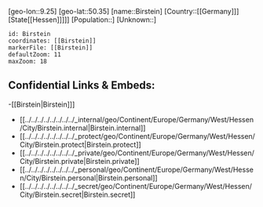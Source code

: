 ﻿---
location: [50.35,9.25]
mapzoom: [7,12] 
mapmarker: city 
type: City
tags:
- geo/City


SpocWebEntityId: 29196
isDeleted: false
confidential: public

---
[geo-lon::9.25]
[geo-lat::50.35]
[name::Birstein]
[Country::[[Germany]]]
[State[[Hessen]]]]]
[Population::]
[Unknown::]


```leaflet
id: Birstein
coordinates: [[Birstein]]
markerFile: [[Birstein]]
defaultZoom: 11 
maxZoom: 18
```


## Confidential Links & Embeds: 
-[[Birstein|Birstein]]] 
- [[../../../../../../../../_internal/geo/Continent/Europe/Germany/West/Hessen/City/Birstein.internal|Birstein.internal]] 
- [[../../../../../../../../_protect/geo/Continent/Europe/Germany/West/Hessen/City/Birstein.protect|Birstein.protect]] 
- [[../../../../../../../../_private/geo/Continent/Europe/Germany/West/Hessen/City/Birstein.private|Birstein.private]] 
- [[../../../../../../../../_personal/geo/Continent/Europe/Germany/West/Hessen/City/Birstein.personal|Birstein.personal]] 
- [[../../../../../../../../_secret/geo/Continent/Europe/Germany/West/Hessen/City/Birstein.secret|Birstein.secret]] 
